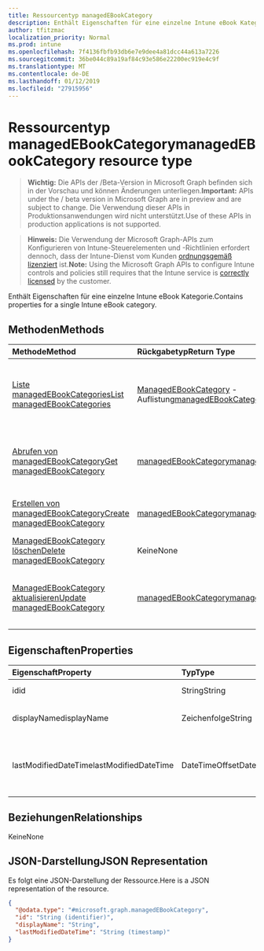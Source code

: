 ```yaml
---
title: Ressourcentyp managedEBookCategory
description: Enthält Eigenschaften für eine einzelne Intune eBook Kategorie.
author: tfitzmac
localization_priority: Normal
ms.prod: intune
ms.openlocfilehash: 7f4136fbfb93db6e7e9dee4a81dcc44a613a7226
ms.sourcegitcommit: 36be044c89a19af84c93e586e22200ec919e4c9f
ms.translationtype: MT
ms.contentlocale: de-DE
ms.lasthandoff: 01/12/2019
ms.locfileid: "27915956"
---
```

# <a name="managedebookcategory-resource-type"></a><span data-ttu-id="8ba16-103">Ressourcentyp managedEBookCategory</span><span class="sxs-lookup"><span data-stu-id="8ba16-103">managedEBookCategory resource type</span></span>

> <span data-ttu-id="8ba16-104">**Wichtig:** Die APIs der /Beta-Version in Microsoft Graph befinden sich in der Vorschau und können Änderungen unterliegen.</span><span class="sxs-lookup"><span data-stu-id="8ba16-104">**Important:** APIs under the / beta version in Microsoft Graph are in preview and are subject to change.</span></span> <span data-ttu-id="8ba16-105">Die Verwendung dieser APIs in Produktionsanwendungen wird nicht unterstützt.</span><span class="sxs-lookup"><span data-stu-id="8ba16-105">Use of these APIs in production applications is not supported.</span></span>

> <span data-ttu-id="8ba16-106">**Hinweis:** Die Verwendung der Microsoft Graph-APIs zum Konfigurieren von Intune-Steuerelementen und -Richtlinien erfordert dennoch, dass der Intune-Dienst vom Kunden [ordnungsgemäß lizenziert](https://go.microsoft.com/fwlink/?linkid=839381) ist.</span><span class="sxs-lookup"><span data-stu-id="8ba16-106">**Note:** Using the Microsoft Graph APIs to configure Intune controls and policies still requires that the Intune service is [correctly licensed](https://go.microsoft.com/fwlink/?linkid=839381) by the customer.</span></span>

<span data-ttu-id="8ba16-107">Enthält Eigenschaften für eine einzelne Intune eBook Kategorie.</span><span class="sxs-lookup"><span data-stu-id="8ba16-107">Contains properties for a single Intune eBook category.</span></span>
## <a name="methods"></a><span data-ttu-id="8ba16-108">Methoden</span><span class="sxs-lookup"><span data-stu-id="8ba16-108">Methods</span></span>
|<span data-ttu-id="8ba16-109">Methode</span><span class="sxs-lookup"><span data-stu-id="8ba16-109">Method</span></span>|<span data-ttu-id="8ba16-110">Rückgabetyp</span><span class="sxs-lookup"><span data-stu-id="8ba16-110">Return Type</span></span>|<span data-ttu-id="8ba16-111">Beschreibung</span><span class="sxs-lookup"><span data-stu-id="8ba16-111">Description</span></span>|
|:---|:---|:---|
|[<span data-ttu-id="8ba16-112">Liste managedEBookCategories</span><span class="sxs-lookup"><span data-stu-id="8ba16-112">List managedEBookCategories</span></span>](../api/intune-books-managedebookcategory-list.md)|<span data-ttu-id="8ba16-113">[ManagedEBookCategory](../resources/intune-books-managedebookcategory.md) -Auflistung</span><span class="sxs-lookup"><span data-stu-id="8ba16-113">[managedEBookCategory](../resources/intune-books-managedebookcategory.md) collection</span></span>|<span data-ttu-id="8ba16-114">Listeneigenschaften und Beziehungen der [ManagedEBookCategory](../resources/intune-books-managedebookcategory.md) -Objekte.</span><span class="sxs-lookup"><span data-stu-id="8ba16-114">List properties and relationships of the [managedEBookCategory](../resources/intune-books-managedebookcategory.md) objects.</span></span>|
|[<span data-ttu-id="8ba16-115">Abrufen von managedEBookCategory</span><span class="sxs-lookup"><span data-stu-id="8ba16-115">Get managedEBookCategory</span></span>](../api/intune-books-managedebookcategory-get.md)|[<span data-ttu-id="8ba16-116">managedEBookCategory</span><span class="sxs-lookup"><span data-stu-id="8ba16-116">managedEBookCategory</span></span>](../resources/intune-books-managedebookcategory.md)|<span data-ttu-id="8ba16-117">Lesen Sie Eigenschaften und Beziehungen des [ManagedEBookCategory](../resources/intune-books-managedebookcategory.md) -Objekts.</span><span class="sxs-lookup"><span data-stu-id="8ba16-117">Read properties and relationships of the [managedEBookCategory](../resources/intune-books-managedebookcategory.md) object.</span></span>|
|[<span data-ttu-id="8ba16-118">Erstellen von managedEBookCategory</span><span class="sxs-lookup"><span data-stu-id="8ba16-118">Create managedEBookCategory</span></span>](../api/intune-books-managedebookcategory-create.md)|[<span data-ttu-id="8ba16-119">managedEBookCategory</span><span class="sxs-lookup"><span data-stu-id="8ba16-119">managedEBookCategory</span></span>](../resources/intune-books-managedebookcategory.md)|<span data-ttu-id="8ba16-120">Erstellen eines neuen [ManagedEBookCategory](../resources/intune-books-managedebookcategory.md) -Objekts.</span><span class="sxs-lookup"><span data-stu-id="8ba16-120">Create a new [managedEBookCategory](../resources/intune-books-managedebookcategory.md) object.</span></span>|
|[<span data-ttu-id="8ba16-121">ManagedEBookCategory löschen</span><span class="sxs-lookup"><span data-stu-id="8ba16-121">Delete managedEBookCategory</span></span>](../api/intune-books-managedebookcategory-delete.md)|<span data-ttu-id="8ba16-122">Keine</span><span class="sxs-lookup"><span data-stu-id="8ba16-122">None</span></span>|<span data-ttu-id="8ba16-123">Löscht eine [ManagedEBookCategory](../resources/intune-books-managedebookcategory.md).</span><span class="sxs-lookup"><span data-stu-id="8ba16-123">Deletes a [managedEBookCategory](../resources/intune-books-managedebookcategory.md).</span></span>|
|[<span data-ttu-id="8ba16-124">ManagedEBookCategory aktualisieren</span><span class="sxs-lookup"><span data-stu-id="8ba16-124">Update managedEBookCategory</span></span>](../api/intune-books-managedebookcategory-update.md)|[<span data-ttu-id="8ba16-125">managedEBookCategory</span><span class="sxs-lookup"><span data-stu-id="8ba16-125">managedEBookCategory</span></span>](../resources/intune-books-managedebookcategory.md)|<span data-ttu-id="8ba16-126">Aktualisieren Sie die Eigenschaften eines [ManagedEBookCategory](../resources/intune-books-managedebookcategory.md) -Objekts.</span><span class="sxs-lookup"><span data-stu-id="8ba16-126">Update the properties of a [managedEBookCategory](../resources/intune-books-managedebookcategory.md) object.</span></span>|

## <a name="properties"></a><span data-ttu-id="8ba16-127">Eigenschaften</span><span class="sxs-lookup"><span data-stu-id="8ba16-127">Properties</span></span>
|<span data-ttu-id="8ba16-128">Eigenschaft</span><span class="sxs-lookup"><span data-stu-id="8ba16-128">Property</span></span>|<span data-ttu-id="8ba16-129">Typ</span><span class="sxs-lookup"><span data-stu-id="8ba16-129">Type</span></span>|<span data-ttu-id="8ba16-130">Beschreibung</span><span class="sxs-lookup"><span data-stu-id="8ba16-130">Description</span></span>|
|:---|:---|:---|
|<span data-ttu-id="8ba16-131">id</span><span class="sxs-lookup"><span data-stu-id="8ba16-131">id</span></span>|<span data-ttu-id="8ba16-132">String</span><span class="sxs-lookup"><span data-stu-id="8ba16-132">String</span></span>|<span data-ttu-id="8ba16-133">Schlüssel der Entität</span><span class="sxs-lookup"><span data-stu-id="8ba16-133">The key of the entity.</span></span>|
|<span data-ttu-id="8ba16-134">displayName</span><span class="sxs-lookup"><span data-stu-id="8ba16-134">displayName</span></span>|<span data-ttu-id="8ba16-135">Zeichenfolge</span><span class="sxs-lookup"><span data-stu-id="8ba16-135">String</span></span>|<span data-ttu-id="8ba16-136">Der Name der Kategorie eBook.</span><span class="sxs-lookup"><span data-stu-id="8ba16-136">The name of the eBook category.</span></span>|
|<span data-ttu-id="8ba16-137">lastModifiedDateTime</span><span class="sxs-lookup"><span data-stu-id="8ba16-137">lastModifiedDateTime</span></span>|<span data-ttu-id="8ba16-138">DateTimeOffset</span><span class="sxs-lookup"><span data-stu-id="8ba16-138">DateTimeOffset</span></span>|<span data-ttu-id="8ba16-139">Datum und Uhrzeit der letzten Änderung der ManagedEBookCategory.</span><span class="sxs-lookup"><span data-stu-id="8ba16-139">The date and time the ManagedEBookCategory was last modified.</span></span>|

## <a name="relationships"></a><span data-ttu-id="8ba16-140">Beziehungen</span><span class="sxs-lookup"><span data-stu-id="8ba16-140">Relationships</span></span>
<span data-ttu-id="8ba16-141">Keine</span><span class="sxs-lookup"><span data-stu-id="8ba16-141">None</span></span>
## <a name="json-representation"></a><span data-ttu-id="8ba16-142">JSON-Darstellung</span><span class="sxs-lookup"><span data-stu-id="8ba16-142">JSON Representation</span></span>
<span data-ttu-id="8ba16-143">Es folgt eine JSON-Darstellung der Ressource.</span><span class="sxs-lookup"><span data-stu-id="8ba16-143">Here is a JSON representation of the resource.</span></span>
<!-- {
  "blockType": "resource",
  "keyProperty": "id",
  "@odata.type": "microsoft.graph.managedEBookCategory"
}
-->
``` json
{
  "@odata.type": "#microsoft.graph.managedEBookCategory",
  "id": "String (identifier)",
  "displayName": "String",
  "lastModifiedDateTime": "String (timestamp)"
}
```





